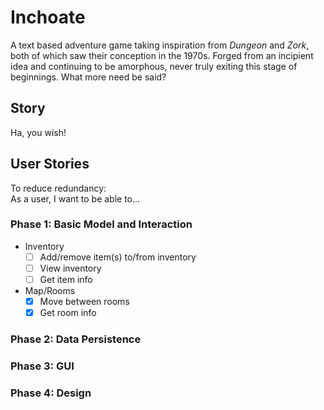 # Inchoate
A text based adventure game taking inspiration from *Dungeon* and *Zork*, both of which
saw their conception in the 1970s. Forged from an incipient idea and continuing to be
amorphous, never truly exiting this stage of beginnings. What more need be said?

## Story
Ha, you wish!

## User Stories
To reduce redundancy:  
As a user, I want to be able to...

### Phase 1: Basic Model and Interaction
- Inventory
    - [ ] Add/remove item(s) to/from inventory
    - [ ] View inventory
    - [ ] Get item info
- Map/Rooms
    - [X] Move between rooms
    - [X] Get room info
### Phase 2: Data Persistence
### Phase 3: GUI
### Phase 4: Design
